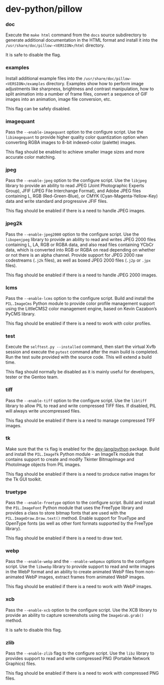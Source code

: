 # dev-python/pillow

### doc
Execute the `make html` command from the `docs` source subdirectory to generate additional documentation in the HTML format and install it into the `/usr/share/doc/pillow-<VERSION>/html` directory.

It is safe to disable the flag.

### examples
Install additional example files into the `/usr/share/doc/pillow-<VERSION>/examples` directory. Examples show how to perform image adjustments like sharpness, brightness and contrast manipulation, how to split animation into a number of frame files, convert a sequence of GIF images into an animation, image file conversion, etc.

This flag can be safely disabled.

### imagequant
Pass the `--enable-imagequant` option to the configure script. Use the `libimagequant` to provide higher quality color quantization option when converting RGBA images to 8-bit indexed-color (palette) images.

This flag should be enabled to achieve smaller image sizes and more accurate color matching.

### jpeg
Pass the `--enable-jpeg` option to the configure script. Use the `libjpeg` library to provide an ability to read JPEG (Joint Photographic Experts Group), JFIF (JPEG File Interchange Format), and Adobe JPEG files containing L, RGB (Red-Green-Blue), or CMYK (Cyan-Magenta-Yellow-Key) data and write standard and progressive JFIF files.

This flag should be enabled if there is a need to handle JPEG images.

### jpeg2k
Pass the `--enable-jpeg2000` option to the configure script. Use the `libopenjpeg` library to provide an ability to read and writes JPEG 2000 files containing L, LA, RGB or RGBA data, and also read files containing YCbCr data, which is converted into RGB or RGBA on read depending on whether or not there is an alpha channel. Provide support for JPEG 2000 raw codestreams (`.j2k` files), as well as boxed JPEG 2000 files (`.j2p` or `.jpx` files).

This flag should be enabled if there is a need to handle JPEG 2000 images.

### lcms
Pass the `--enable-lcms` option to the configure script. Build and install the `PIL.ImageCms` Python module to provide color profile management support using the LittleCMS2 color management engine, based on Kevin Cazabon’s PyCMS library.

This flag should be enabled if there is a need to work with color profiles.

### test
Execute the `selftest.py --installed` command, then start the virtual Xvfb session and execute the `pytest` command after the main build is completed. Run the test suite provided with the source code. This will extend a build time.

This flag should normally be disabled as it is mainly useful for developers, tester or the Gentoo team.

### tiff
Pass the `--enable-tiff` option to the configure script. Use the `libtiff` library to allow PIL to read and write compressed TIFF files. If disabled, PIL will always write uncompressed files.

This flag should be enabled if there is a need to manage compressed TIFF images.

### tk
Make sure that the `tk` flag is enabled for the [dev-lang/python](../dev-lang/python.md) package. Build and install the `PIL.ImageTk` Python module - an ImageTk module that contains support to create and modify Tkinter BitmapImage and PhotoImage objects from PIL images.

This flag should be enabled if there is a need to produce native images for the Tk GUI toolkit.

### truetype
Pass the `--enable-freetype` option to the configure script. Build and install the `PIL.ImageFont` Python module that uses the FreeType library and provides a class to store bitmap fonts that are used with the `PIL.ImageDraw.Draw.text()` method. Enable support for TrueType and OpenType fonts (as well as other font formats supported by the FreeType library).

This flag should be enabled if there is a need to draw text.

### webp
Pass the `--enable-webp` and the `--enable-webpmux` options to the configure script. Use the `libwebp` library to provide support to read and write images in the WebP format and an ability to create animated WebP files from non-animated WebP images, extract frames from animated WebP images.

This flag should be enabled if there is a need to work with WebP images.

### xcb
Pass the `--enable-xcb` option to the configure script. Use the XCB library to provide an ability to capture screenshots using the `ImageGrab.grab()` method.

It is safe to disable this flag.

### zlib
Pass the `--enable-zlib` flag to the configure script. Use the `libz` library to provides support to read and write compressed PNG (Portable Network Graphics) files.

This flag should be enabled if there is a need to work with compressed PNG files.
